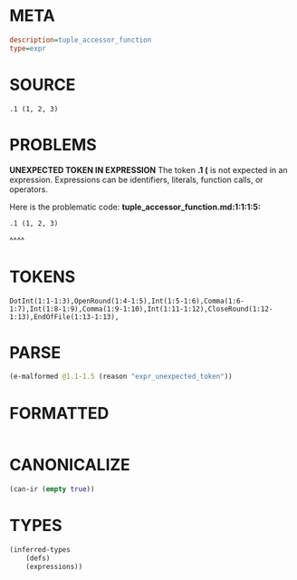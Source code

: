 # META
~~~ini
description=tuple_accessor_function
type=expr
~~~
# SOURCE
~~~roc
.1 (1, 2, 3)
~~~
# PROBLEMS
**UNEXPECTED TOKEN IN EXPRESSION**
The token **.1 (** is not expected in an expression.
Expressions can be identifiers, literals, function calls, or operators.

Here is the problematic code:
**tuple_accessor_function.md:1:1:1:5:**
```roc
.1 (1, 2, 3)
```
^^^^


# TOKENS
~~~zig
DotInt(1:1-1:3),OpenRound(1:4-1:5),Int(1:5-1:6),Comma(1:6-1:7),Int(1:8-1:9),Comma(1:9-1:10),Int(1:11-1:12),CloseRound(1:12-1:13),EndOfFile(1:13-1:13),
~~~
# PARSE
~~~clojure
(e-malformed @1.1-1.5 (reason "expr_unexpected_token"))
~~~
# FORMATTED
~~~roc

~~~
# CANONICALIZE
~~~clojure
(can-ir (empty true))
~~~
# TYPES
~~~clojure
(inferred-types
	(defs)
	(expressions))
~~~
